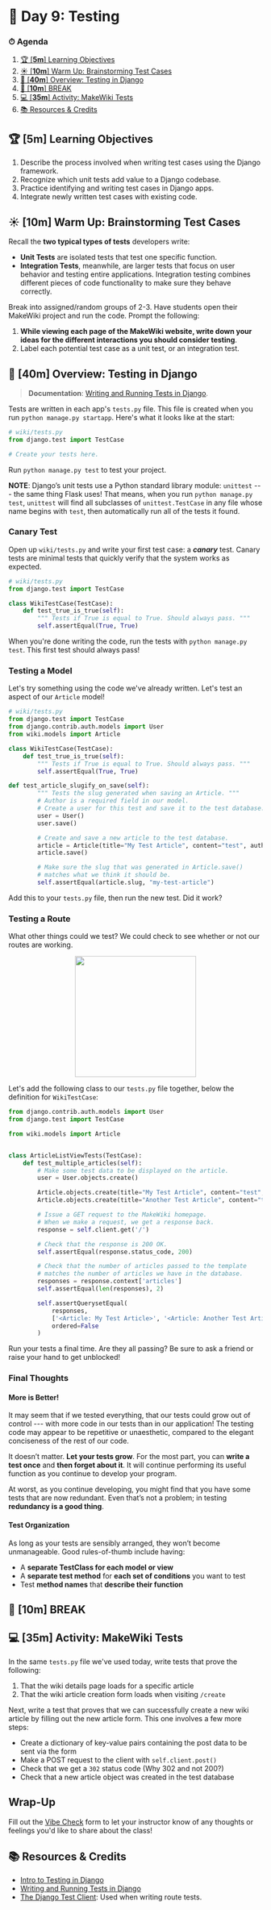 # 📜 Day 9: Testing

### ⏱ Agenda

1. [🏆 [**5m**] Learning Objectives](#%f0%9f%8f%86-5m-learning-objectives)
2. [☀️ [**10m**] Warm Up: Brainstorming Test Cases](#%e2%98%80%ef%b8%8f-10m-warm-up-brainstorming-test-cases)
3. [📖 [**40m**] Overview: Testing in Django](#%f0%9f%93%96-40m-overview-testing-in-django)
4. [🌴 [**10m**] BREAK](#%f0%9f%8c%b4-10m-break)
5. [💻 [**35m**] Activity: MakeWiki Tests](#%f0%9f%92%bb-35m-activity-makewiki-tests)
6. [📚 Resources & Credits](#%f0%9f%93%9a-resources--credits)

## 🏆 [**5m**] Learning Objectives

1. Describe the process involved when writing test cases using the Django framework.
1. Recognize which unit tests add value to a Django codebase.
1. Practice identifying and writing test cases in Django apps.
1. Integrate newly written test cases with existing code.

## ☀️ [**10m**] Warm Up: Brainstorming Test Cases

Recall the **two typical types of tests** developers write:

- **Unit Tests** are isolated tests that test one specific function.
- **Integration Tests**, meanwhile, are larger tests that focus on user behavior and testing entire applications. Integration testing combines different pieces of code functionality to make sure they behave correctly.

Break into assigned/random groups of 2-3. Have students open their MakeWiki project and run the code. Prompt the following:

1. **While viewing each page of the MakeWiki website, write down your ideas for the different interactions you should consider testing**.
2. Label each potential test case as a unit test, or an integration test.

## 📖 [**40m**] Overview: Testing in Django

> **Documentation**: [Writing and Running Tests in Django].

Tests are written in each app's `tests.py` file. This file is created when you run `python manage.py startapp`. Here's what it looks like at the start:

```python
# wiki/tests.py
from django.test import TestCase

# Create your tests here.
```

Run `python manage.py test` to test your project.

**NOTE**: Django’s unit tests use a Python standard library module: `unittest` --- the same thing Flask uses! That means, when you run `python manage.py test`, `unittest` will find all subclasses of `unittest.TestCase` in any file whose name begins with `test`, then automatically run all of the tests it found.

### Canary Test

Open up `wiki/tests.py` and write your first test case: a **_canary_** test. Canary tests are minimal tests that quickly verify that the system works as expected.

```python
# wiki/tests.py
from django.test import TestCase

class WikiTestCase(TestCase):
    def test_true_is_true(self):
        """ Tests if True is equal to True. Should always pass. """
        self.assertEqual(True, True)
```

When you're done writing the code, run the tests with `python manage.py test`. This first test should always pass!

### Testing a Model

Let's try something using the code we've already written. Let's test an aspect of our `Article` model!

```python
# wiki/tests.py
from django.test import TestCase
from django.contrib.auth.models import User
from wiki.models import Article

class WikiTestCase(TestCase):
    def test_true_is_true(self):
        """ Tests if True is equal to True. Should always pass. """
        self.assertEqual(True, True)

def test_article_slugify_on_save(self):
        """ Tests the slug generated when saving an Article. """
        # Author is a required field in our model.
        # Create a user for this test and save it to the test database.
        user = User()
        user.save()

        # Create and save a new article to the test database.
        article = Article(title="My Test Article", content="test", author=user)
        article.save()

        # Make sure the slug that was generated in Article.save()
        # matches what we think it should be.
        self.assertEqual(article.slug, "my-test-article")
```

Add this to your `tests.py` file, then run the new test. Did it work?

### Testing a Route

What other things could we test? We could check to see whether or not our routes are working.


<p align="center"><img src="https://i.imgur.com/i91qZsF.png" width="240"></p>

Let's add the following class to our `tests.py` file together, below the definition for `WikiTestCase`:

```python
from django.contrib.auth.models import User
from django.test import TestCase

from wiki.models import Article


class ArticleListViewTests(TestCase):
    def test_multiple_articles(self):
        # Make some test data to be displayed on the article.
        user = User.objects.create()

        Article.objects.create(title="My Test Article", content="test", author=user)
        Article.objects.create(title="Another Test Article", content="test", author=user)

        # Issue a GET request to the MakeWiki homepage.
        # When we make a request, we get a response back.
        response = self.client.get('/')

        # Check that the response is 200 OK.
        self.assertEqual(response.status_code, 200)

        # Check that the number of articles passed to the template
        # matches the number of articles we have in the database.
        responses = response.context['articles']
        self.assertEqual(len(responses), 2)

        self.assertQuerysetEqual(
            responses,
            ['<Article: My Test Article>', '<Article: Another Test Article>'],
            ordered=False
        )
```

Run your tests a final time. Are they all passing? Be sure to ask a friend or raise your hand to get unblocked!

### Final Thoughts

#### More is Better!

It may seem that if we tested everything, that our tests could grow out of control --- with more code in our tests than in our application! The testing code may appear to be repetitive or unaesthetic, compared to the elegant conciseness of the rest of our code.

It doesn’t matter. **Let your tests grow**. For the most part, you can **write a test once** and **then forget about it**. It will continue performing its useful function as you continue to develop your program.

At worst, as you continue developing, you might find that you have some tests that are now redundant. Even that’s not a problem; in testing **redundancy is a good thing**.

#### Test Organization

As long as your tests are sensibly arranged, they won’t become unmanageable. Good rules-of-thumb include having:

- A **separate TestClass for each model or view**
- A **separate test method** for **each set of conditions** you want to test
- Test **method names** that **describe their function**

## 🌴 [**10m**] BREAK

## 💻 [**35m**] Activity: MakeWiki Tests

In the same `tests.py` file we've used today, write tests that prove the following:

1. That the wiki details page loads for a specific article
1. That the wiki article creation form loads when visiting `/create`

Next, write a test that proves that we can successfully create a new wiki article by filling out the new article form. This one involves a few more steps:

- Create a dictionary of key-value pairs containing the post data to be sent via the form
- Make a POST request to the client with `self.client.post()`
- Check that we get a `302` status code (Why 302 and not 200?)
- Check that a new article object was created in the test database

## Wrap-Up

Fill out the [Vibe Check](https://make.sc/bew1.2-vibe-check) form to let your instructor know of any thoughts or feelings you'd like to share about the class!

## 📚 Resources & Credits

- [Intro to Testing in Django]
- [Writing and Running Tests in Django]
- [The Django Test Client](https://docs.djangoproject.com/en/2.2/topics/testing/tools/): Used when writing route tests.

[Intro to Testing in Django]: https://realpython.com/testing-in-django-part-1-best-practices-and-examples/
[Writing and Running Tests in Django]: https://docs.djangoproject.com/en/2.2/topics/testing/overview/


